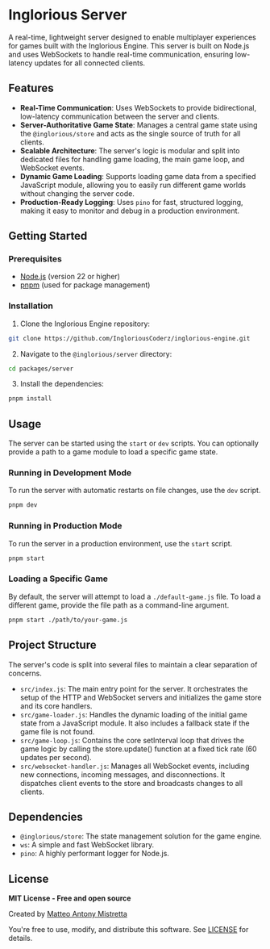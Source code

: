 # Inglorious Server

A real-time, lightweight server designed to enable multiplayer experiences for games built with the Inglorious Engine. This server is built on Node.js and uses WebSockets to handle real-time communication, ensuring low-latency updates for all connected clients.

## Features

- **Real-Time Communication**: Uses WebSockets to provide bidirectional, low-latency communication between the server and clients.
- **Server-Authoritative Game State**: Manages a central game state using the `@inglorious/store` and acts as the single source of truth for all clients.
- **Scalable Architecture**: The server's logic is modular and split into dedicated files for handling game loading, the main game loop, and WebSocket events.
- **Dynamic Game Loading**: Supports loading game data from a specified JavaScript module, allowing you to easily run different game worlds without changing the server code.
- **Production-Ready Logging**: Uses `pino` for fast, structured logging, making it easy to monitor and debug in a production environment.

## Getting Started

### Prerequisites

- [Node.js](https://nodejs.org/) (version 22 or higher)
- [pnpm](https://pnpm.io/) (used for package management)

### Installation

1. Clone the Inglorious Engine repository:

```sh
git clone https://github.com/IngloriousCoderz/inglorious-engine.git
```

2. Navigate to the `@inglorious/server` directory:

```sh
cd packages/server
```

3. Install the dependencies:

```sh
pnpm install
```

## Usage

The server can be started using the `start` or `dev` scripts. You can optionally provide a path to a game module to load a specific game state.

### Running in Development Mode

To run the server with automatic restarts on file changes, use the `dev` script.

```sh
pnpm dev
```

### Running in Production Mode

To run the server in a production environment, use the `start` script.

```sh
pnpm start
```

### Loading a Specific Game

By default, the server will attempt to load a `./default-game.js` file. To load a different game, provide the file path as a command-line argument.

```sh
pnpm start ./path/to/your-game.js
```

## Project Structure

The server's code is split into several files to maintain a clear separation of concerns.

- `src/index.js`: The main entry point for the server. It orchestrates the setup of the HTTP and WebSocket servers and initializes the game store and its core handlers.
- `src/game-loader.js`: Handles the dynamic loading of the initial game state from a JavaScript module. It also includes a fallback state if the game file is not found.
- `src/game-loop.js`: Contains the core setInterval loop that drives the game logic by calling the store.update() function at a fixed tick rate (60 updates per second).
- `src/websocket-handler.js`: Manages all WebSocket events, including new connections, incoming messages, and disconnections. It dispatches client events to the store and broadcasts changes to all clients.

## Dependencies

- `@inglorious/store`: The state management solution for the game engine.
- `ws`: A simple and fast WebSocket library.
- `pino`: A highly performant logger for Node.js.

## License

**MIT License - Free and open source**

Created by [Matteo Antony Mistretta](https://github.com/IngloriousCoderz)

You're free to use, modify, and distribute this software. See [LICENSE](./LICENSE) for details.
